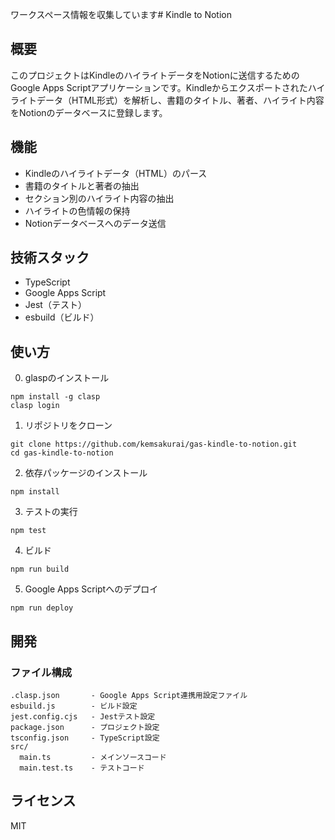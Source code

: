 ワークスペース情報を収集しています# Kindle to Notion

## 概要

このプロジェクトはKindleのハイライトデータをNotionに送信するためのGoogle Apps Scriptアプリケーションです。Kindleからエクスポートされたハイライトデータ（HTML形式）を解析し、書籍のタイトル、著者、ハイライト内容をNotionのデータベースに登録します。

## 機能

- Kindleのハイライトデータ（HTML）のパース
- 書籍のタイトルと著者の抽出
- セクション別のハイライト内容の抽出
- ハイライトの色情報の保持
- Notionデータベースへのデータ送信

## 技術スタック

- TypeScript
- Google Apps Script
- Jest（テスト）
- esbuild（ビルド）

## 使い方

0. glaspのインストール
```
npm install -g clasp
clasp login
```

1. リポジトリをクローン
```
git clone https://github.com/kemsakurai/gas-kindle-to-notion.git
cd gas-kindle-to-notion
```

2. 依存パッケージのインストール
```
npm install
```

3. テストの実行
```
npm test
```

4. ビルド
```
npm run build
```

5. Google Apps Scriptへのデプロイ
```
npm run deploy
```

## 開発

### ファイル構成

```
.clasp.json       - Google Apps Script連携用設定ファイル
esbuild.js        - ビルド設定
jest.config.cjs   - Jestテスト設定
package.json      - プロジェクト設定
tsconfig.json     - TypeScript設定
src/
  main.ts         - メインソースコード
  main.test.ts    - テストコード
```

## ライセンス

MIT